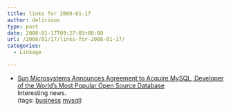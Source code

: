 ```yaml
---
title: links for 2008-01-17
author: delicious
type: post
date: 2008-01-17T09:27:03+00:00
url: /2008/01/17/links-for-2008-01-17/
categories:
  - Linkage

---
```

  * <div>
      <a href="http://www.sun.com/aboutsun/pr/2008-01/sunflash.20080116.1.xml">Sun Microsystems Announces Agreement to Acquire MySQL, Developer of the World&#8217;s Most Popular Open Source Database</a>
    </div>
    
    <div>
      Interesting news.
    </div>
    
    <div>
      (tags: <a href="http://del.icio.us/tazzzzz/business">business</a> <a href="http://del.icio.us/tazzzzz/mysql">mysql</a>)
    </div>